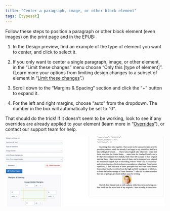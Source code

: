```yaml
---
title: "Center a paragraph, image, or other block element"
tags: [typeset]
---
```

 
<html><body><section data-type="chapter" class="hsecchapter" data-hederis-type="hsecchapter" id="center-a-block" data-pi-attrs="id: center-a-block; data-tags: typeset;" role="doc-chapter" data-tags="typeset" data-author-name=" " data-book-title=" " title="Center a paragraph, image, or other block element"><p class="hblkp" data-hederis-type="hblkp" id="pQx3MPBSc">Follow these steps to position a paragraph or other block element (even images) on the print page and in the EPUB:</p><ol class="hwprnumlist" data-hederis-type="hwprnumlist" id="p6OP2DQag"><li class="hblkoli" data-hederis-type="hblkoli" id="lidNHHv39a"><p class="hblkoli" data-hederis-type="hblklip" id="poGflTHM6">In the Design preview, find an example of the type of element you want to center, and click to select it.</p></li><li class="hblkoli" data-hederis-type="hblkoli" id="li9CxNxaAN"><p class="hblkoli" data-hederis-type="hblklip" id="phaP2vtqj">If you only want to center a single paragraph, image, or other element, in the &#8220;Limit these changes&#8221; menu choose &#8220;Only this [type of element]&#8221;. (Learn more your options from limiting design changes to a subset of element in &#8220;<a href="{% link _docs/selectors.md %}" class="hspana" data-hederis-type="hspana" id="pc6kf8VDS">Limit these changes</a>&#8221;.)</p></li><li class="hblkoli" data-hederis-type="hblkoli" id="li0SkfY50y"><p class="hblkoli" data-hederis-type="hblklip" id="p21TqxieS">Scroll down to the &#8220;Margins &amp; Spacing&#8221; section and click the &#8220;+&#8221; button to expand it.</p></li><li class="hblkoli" data-hederis-type="hblkoli" id="lil5UZQWa5"><p class="hblkoli" data-hederis-type="hblklip" id="phaqg8Fkj">For the left and right margins, choose &#8220;auto&#8221; from the dropdown. The number in the box will automatically be set to &#8220;0&#8221;.</p></li></ol><p class="hblkp" data-hederis-type="hblkp" id="pk7VrWJsE">That should do the trick! If it doesn&#8217;t seem to be working, look to see if any overrides are already applied to your element (learn more in &#8220;<a href="{% link _docs/design-settings-and-inheritance.md %}" class="hspana" data-hederis-type="hspana" id="pFeVurlld">Overrides</a>&#8221;), or contact our support team for help.</p><img data-hederis-type="hblkimg" class="hblkimg" id="pZYJeYJXU" src="/images/centerblock1.png" data-img-src="/images/centerblock1.png"/></section></body></html>
